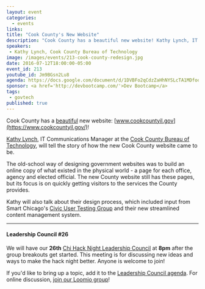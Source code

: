 ```yaml
---
layout: event
categories: 
  - events
links:
title: "Cook County's New Website"
description: "Cook County has a beautiful new website! Kathy Lynch, IT Communications Manager at the Cook County Bureau of Technology, will tell the story of how the new Cook County website came to be and its focus is on quickly getting visitors to the services the County provides."
speakers:
 - Kathy Lynch, Cook County Bureau of Technology
image: /images/events/213-cook-county-redesign.jpg
date: 2016-07-12T18:00:00-05:00
event_id: 213
youtube_id: Jm9BGsn2Lu8
agenda: https://docs.google.com/document/d/1DVBFo2qCdzZaHhNYSLcTA1MDfoo5R7qR1bgbKC0DecQ/edit
sponsor: <a href='http://devbootcamp.com/'>Dev Bootcamp</a>
tags: 
 - govtech
published: true
---
```


Cook County has a [beautiful](http://www.chicagobusiness.com/article/20160706/BLOGS02/160709932/cook-county-rolls-out-a-thing-of-beauty-honest) new website: [www.cookcountyil.gov](https://www.cookcountyil.gov/)!

[Kathy Lynch](https://twitter.com/@Kathy_TechCom), IT Communications Manager at the [Cook County Bureau of Technology](https://twitter.com/@cookcountytech), will tell the story of how the new Cook County website came to be. 

The old-school way of designing government websites was to build an online copy of what existed in the physical world - a page for each office, agency and elected official. The new County website still has these pages, but its focus is on quickly getting visitors to the services the County provides. 

Kathy will also talk about their design process, which included input from Smart Chicago's [Civic User Testing Group](http://www.cutgroup.org/) and their new streamlined content management system.

---

#### Leadership Council #26

We will have our **26th** [Chi Hack Night Leadership Council](http://chihacknight.org/leadership-council.html) at **8pm** after the group breakouts get started. This meeting is for discussing new ideas and ways to make the hack night better. Anyone is welcome to join! 

If you'd like to bring up a topic, add it to the [Leadership Council agenda](https://docs.google.com/document/d/1eelQD4jxKfa6tJ0-vTOlOKfCjFz-Hvg9a645j1qY65Y/edit#). For online discussion, [join our Loomio group](https://www.loomio.org/invitations/8f371f9b8f8f309f2d7e)!
